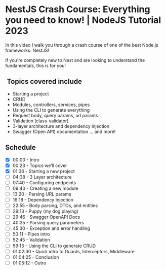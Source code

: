# NestJS Crash Course: Everything you need to know! | NodeJS Tutorial 2023

In this video I walk you through a crash course of one of
the best Node.js frameworks: NestJS!

If you're completely new to Nest and are looking to
understand the fundamentals, this is for you!

##  Topics covered include

- Starting a project
- CRUD
- Modules, controllers, services, pipes
- Using the CLI to generate everything
- Request body, query params, url params
- Validation (class-validator)
- 3-layer architecture and dependency injection
- Swagger (Open API) documentation ... and more!

## Schedule

- [x] 00:00 - Intro
- [x] 00:23 - Topics we’ll cover
- [x] 01:36 - Starting a new project
- [ ] 04:38 - 3 Layer architecture
- [ ] 07:40 - Configuring endpoints
- [ ] 09:40 - Creating a new module
- [ ] 13:20 - Parsing URL params
- [ ] 16:18 - Dependency Injection
- [ ] 22:55 - Body parsing, DTOs, and entities
- [ ] 29:13 - Puppy (my dog playing)
- [ ] 29:46 - Swagger OpenAPI Docs
- [ ] 40:35 - Parsing query parameters
- [ ] 45:30 - Exception and error handling
- [ ] 50:11 - Pipes intro
- [ ] 52:45 - Validation
- [ ] 59:13 - Using the CLI to generate CRUD
- [ ] 01:02:30 - Quick intro to Guards, Interceptors, Middleware
- [ ] 01:04:25 - Conclusion
- [ ] 01:05:12 - Outro
